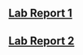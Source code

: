 ## [Lab Report 1](https://edwardnew.github.io/cse15l-lab-reports/lab-report-1/lab-report-1-week2.html)

## [Lab Report 2](https://edwardnew.github.io/cse15l-lab-reports/lab-report-1/lab-report-2-week4.html)